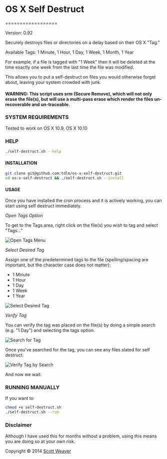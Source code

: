 # OS X Self Destruct
==================

Version: 0.92

Securely destroys files or directories on a delay based on their OS X "Tag."

Available Tags: 1 Minute, 1 Hour, 1 Day, 1 Week, 1 Month, 1 Year

For example, if a file is tagged with "1 Week" then it will be deleted at the time exactly one week from the last time the file was modified.

This allows you to put a self-destruct on files you would otherwise forget about, leaving your system crowded with junk.

#### WARNING: This script uses *srm* (Secure Remove), which will not only erase the file(s), but will use a multi-pass erase which render the files un-recoverable and un-traceable.

### SYSTEM REQUIREMENTS
Tested to work on OS X 10.9, OS X 10.10

### HELP

```bash
./self-destruct.sh --help
```

#### INSTALLATION

```bash
git clone git@github.com:tdlm/os-x-self-destruct.git
cd os-x-self-destruct && ./self-destruct.sh --install
```

#### USAGE

Once you have installed the cron process and it is actively working, you can start using self destruct immediately.

*Open Tags Option*

To get to the Tags area, right click on the file(s) you wish to tag and select "Tags..."

![Open Tags Menu](http://scottmw.com/wp-content/uploads/2014/09/tags-menu.png)

*Select Desired Tag*

Assign one of the predetermined tags to the file (spelling/spacing are important, but the character case does not matter):

- 1 Minute
- 1 Hour
- 1 Day
- 1 Week
- 1 Year

![Select Desired Tag](http://scottmw.com/wp-content/uploads/2014/09/tags-assign.png)

*Verify Tag*

You can verify the tag was placed on the file(s) by doing a simple search (e.g. "1 Day") and selecting the tags option.

![Search for Tag](http://scottmw.com/wp-content/uploads/2014/09/tags-search.png)

Once you've searched for the tag, you can see any files slated for self destruct.

![Verify Tag by Search](http://scottmw.com/wp-content/uploads/2014/09/1day-delete.png)

And now we wait.

### RUNNING MANUALLY

If you want to 

```bash
chmod +x self-destruct.sh
./self-destruct.sh --run
```


### Disclaimer

Although I have used this for months without a problem, using this means you are doing so at your own risk.

Copyright &copy; 2014 [Scott Weaver](http://scottmw.com/)
